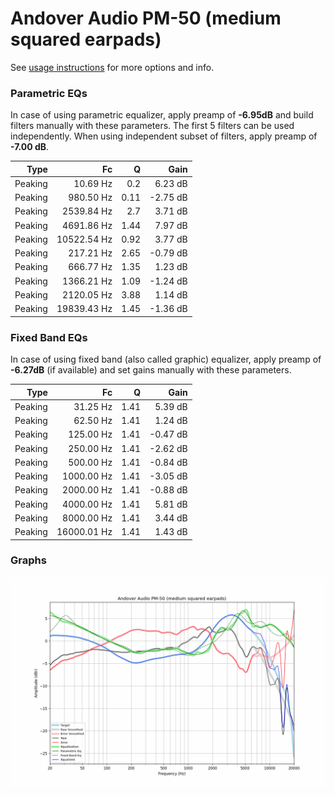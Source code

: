 # Andover Audio PM-50 (medium squared earpads)
See [usage instructions](https://github.com/jaakkopasanen/AutoEq#usage) for more options and info.

### Parametric EQs
In case of using parametric equalizer, apply preamp of **-6.95dB** and build filters manually
with these parameters. The first 5 filters can be used independently.
When using independent subset of filters, apply preamp of **-7.00 dB**.

| Type    | Fc          |    Q | Gain     |
|--------:|------------:|-----:|---------:|
| Peaking | 10.69 Hz    | 0.2  | 6.23 dB  |
| Peaking | 980.50 Hz   | 0.11 | -2.75 dB |
| Peaking | 2539.84 Hz  | 2.7  | 3.71 dB  |
| Peaking | 4691.86 Hz  | 1.44 | 7.97 dB  |
| Peaking | 10522.54 Hz | 0.92 | 3.77 dB  |
| Peaking | 217.21 Hz   | 2.65 | -0.79 dB |
| Peaking | 666.77 Hz   | 1.35 | 1.23 dB  |
| Peaking | 1366.21 Hz  | 1.09 | -1.24 dB |
| Peaking | 2120.05 Hz  | 3.88 | 1.14 dB  |
| Peaking | 19839.43 Hz | 1.45 | -1.36 dB |

### Fixed Band EQs
In case of using fixed band (also called graphic) equalizer, apply preamp of **-6.27dB**
(if available) and set gains manually with these parameters.

| Type    | Fc          |    Q | Gain     |
|--------:|------------:|-----:|---------:|
| Peaking | 31.25 Hz    | 1.41 | 5.39 dB  |
| Peaking | 62.50 Hz    | 1.41 | 1.24 dB  |
| Peaking | 125.00 Hz   | 1.41 | -0.47 dB |
| Peaking | 250.00 Hz   | 1.41 | -2.62 dB |
| Peaking | 500.00 Hz   | 1.41 | -0.84 dB |
| Peaking | 1000.00 Hz  | 1.41 | -3.05 dB |
| Peaking | 2000.00 Hz  | 1.41 | -0.88 dB |
| Peaking | 4000.00 Hz  | 1.41 | 5.81 dB  |
| Peaking | 8000.00 Hz  | 1.41 | 3.44 dB  |
| Peaking | 16000.01 Hz | 1.41 | 1.43 dB  |

### Graphs
![](./Andover%20Audio%20PM-50%20(medium%20squared%20earpads).png)